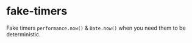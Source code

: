 # fake-timers
Fake timers `performance.now()` &amp; `Date.now()` when you need them to be deterministic.
